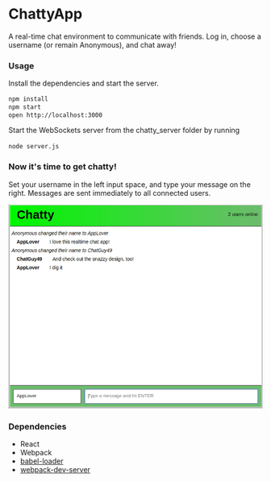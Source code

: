 ChattyApp
=====================

A real-time chat environment to communicate with friends. Log in, choose a username (or remain Anonymous), and chat away!

### Usage

Install the dependencies and start the server.

```
npm install
npm start
open http://localhost:3000
```
Start the WebSockets server from the chatty_server folder by running

`node server.js`

### Now it's time to get chatty!

Set your username in the left input space, and type your message on the right. Messages are sent immediately to all connected users.

![ChattyApp in action](https://github.com/Monique-K/chattyApp/blob/master/build/chat-screen.png)

### Dependencies

* React
* Webpack
* [babel-loader](https://github.com/babel/babel-loader)
* [webpack-dev-server](https://github.com/webpack/webpack-dev-server)
